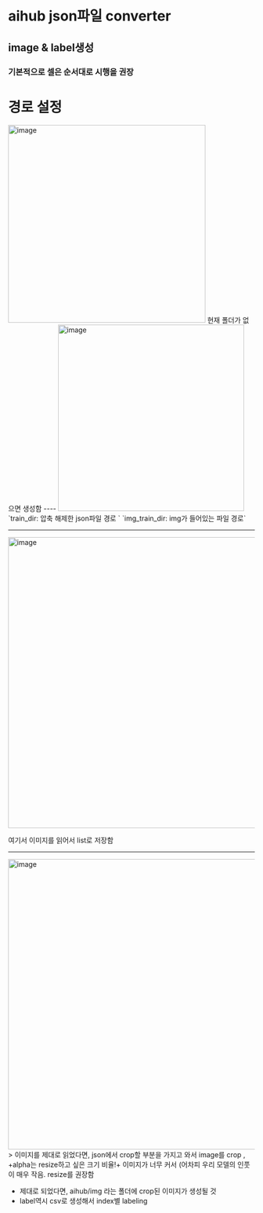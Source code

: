 # aihub json파일 converter 
## image & label생성

### 기본적으로 셀은 순서대로 시행을 권장 
# 경로 설정 
<img width="403" alt="image" src="https://user-images.githubusercontent.com/45085563/192590732-76ffc8b8-9886-4c16-891e-5aedd517b8e5.png">
현재 폴더가 없으면 생성함 
----
<img width="380" alt="image" src="https://user-images.githubusercontent.com/45085563/192590809-8af69bfa-66cc-4959-b96a-1832478e1924.png">
`train_dir: 압축 해제한 json파일 경로 `
`img_train_dir: img가 들어있는 파일 경로`

----
<img width="593" alt="image" src="https://user-images.githubusercontent.com/45085563/192591227-58f282db-b2a1-41cf-bc33-f8f81b4ff6c3.png">

여기서 이미지를 읽어서 list로 저장함 

----
<img width="592" alt="image" src="https://user-images.githubusercontent.com/45085563/192591102-ea290e13-6a35-4c94-b3c1-b59bdad36197.png">
> 이미지를 제대로 읽었다면, json에서 crop할 부분을 가지고 와서 image를 crop , 
+alpha는 resize하고 싶은 크기 비율!+ 이미지가 너무 커서 (어차피 우리 모델의 인풋이 매우 작음. resize를 권장함

+ 제대로 되었다면, aihub/img 라는 폴더에 crop된 이미지가 생성될 것
+ label역시 csv로 생성해서 index별 labeling
